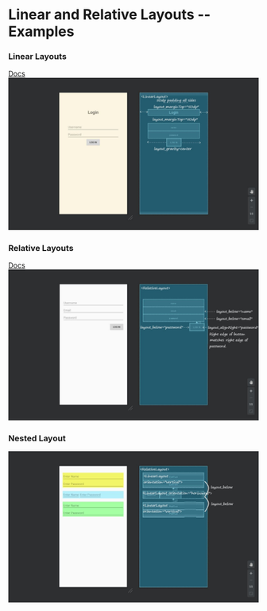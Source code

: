 # Linear and Relative Layouts --Examples

### Linear Layouts
<a href="https://developer.android.com/reference/android/widget/LinearLayout.LayoutParams">Docs</a>
<img src="./GitHubImages/linear.JPG">

### Relative Layouts
<a href="https://developer.android.com/reference/android/widget/RelativeLayout.LayoutParams">Docs</a>
<img src="./GitHubImages/relative.JPG">

### Nested Layout
<img src="./GitHubImages/nested.JPG">
